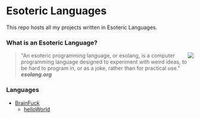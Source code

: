 # Esoteric Languages

This repo hosts all my projects written in Esoteric Languages.

### What is an Esoteric Language?

<img src="logo_piet.png" align="right">

> "An esoteric programming language, or esolang, is a computer programming language designed to experiment with weird ideas, to be hard to program in, or as a joke, rather than for practical use."  
> ***esolang.org***

### Languages

- [BrainFuck](https://github.com/KodeyThomas/EsotericLanguages/tree/master/BrainFuck)
    - [helloWorld](https://github.com/KodeyThomas/EsotericLanguages/tree/master/BrainFuck/helloWorld)